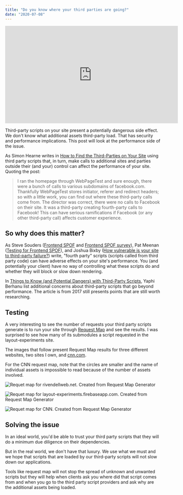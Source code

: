 ```yaml
---
title: "Do you know where your third parties are going?"
date: "2020-07-08"
---
```


<iframe loading="lazy" width="560" height="315" src="https://www.youtube.com/embed/31WieWrYPqc" frameborder="0" allow="accelerometer; autoplay; encrypted-media; gyroscope; picture-in-picture" allowfullscreen></iframe>

Third-party scripts on your site present a potentially dangerous side effect. We don't know what additional assets third-party load. That has security and performance implications. This post will look at the performance side of the issue.

As Simon Hearne writes in [How to Find the Third-Parties on Your Site](https://simonhearne.com/2015/find-third-party-assets/) using third party scripts that, in turn, make calls to additional sites and parties outside their (and your) control can affect the performance of your site. Quoting the post:

> I ran the homepage through WebPageTest and sure enough, there were a bunch of calls to various subdomains of facebook.com. Thankfully WebPageTest stores initiator, referer and redirect headers; so with a little work, you can find out where these third-party calls come from. The director was correct, there were no calls to Facebook on their site. It was a third-party creating fourth-party calls to Facebook! This can have serious ramifications if Facebook (or any other third-party call) affects customer experience.

## So why does this matter?

As Steve Souders ([Frontend SPOF](https://web.archive.org/web/20170513041323/http://www.stevesouders.com/blog/2010/06/01/frontend-spof) and [Frontend SPOF survey](https://web.archive.org/web/20170425125246/https://www.stevesouders.com/blog/2011/10/13/frontend-spof-survery/)), Pat Meenan ([Testing for Frontend SPOF](https://web.archive.org/web/20180510215456/http://blog.patrickmeenan.com/2011/10/testing-for-frontend-spof.html)), and Joshua Bixby ([How vulnerable is your site to third-party failure?](https://web.archive.org/web/20180510231528/http://www.webperformancetoday.com/2011/10/13/how-vulnerable-is-your-site-to-third-party-failure/)) write, "fourth party" scripts (scripts called from third party code) can have adverse effects on your site's performance. You (and potentially your client) have no way of controlling what these scripts do and whether they will block or slow down rendering.

In [Things to Know (and Potential Dangers) with Third-Party Scripts](https://css-tricks.com/potential-dangers-of-third-party-javascript/), Yaphi Berhanu list additional concerns about third-party scripts that go beyond performance. The article is from 2017 still presents points that are still worth researching.

## Testing

A very interesting to see the number of requests your third party scripts generate is to run your site through [Request Map](https://requestmap.webperf.tools/) and see the results. I was surprised to see how many of its submodules a script requested in the layout-experiments site.

The images that follow present Request Map results for three different websites, two sites I own, and [cnn.com](https://www.cnn.com).

For the CNN request map, note that the circles are smaller and the name of individual assets is impossible to read because of the number of assets involved.

![Requet map for [rivendellweb.net](https://rivendellweb.net). Created from [Request Map Generator](https://requestmap.webperf.tools/)](https://res.cloudinary.com/dfh6ihzvj/image/upload/c_scale,w_500/f_auto,q_auto/requestmap-rivendellweb-net.png)

![Requet map for [layout-experiments.firebaseapp.com](https://layout-experiments.firebaseapp.com). Created from [Request Map Generator](https://requestmap.webperf.tools/)](https://res.cloudinary.com/dfh6ihzvj/image/upload/c_scale,w_500/f_auto,q_auto/requestmap-layout-experiments-scaled)

![Requet map for [CNN](https://www.cnn.com). Created from [Request Map Generator](https://requestmap.webperf.tools/)](https://res.cloudinary.com/dfh6ihzvj/image/upload/c_scale,w_500/f_auto,q_auto/requestmap-cnn-scaled)

## Solving the issue

In an ideal world, you'd be able to trust your third party scripts that they will do a minimum due diligence on their dependencies.

But in the real world, we don't have that luxury. We use what we must and we hope that scripts that are loaded by our third-party scripts will not slow down our applications.

Tools like request map will not stop the spread of unknown and unwanted scripts but they will help when clients ask you where did that script comes from and when you go to the third party script providers and ask why are the additional assets being loaded.
